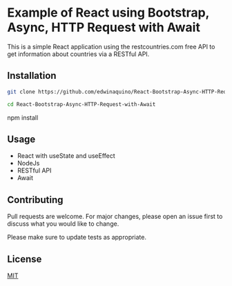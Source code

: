 # Example of React using Bootstrap, Async, HTTP Request with Await

This is a simple React application using the restcountries.com free API to get information about countries via a RESTful API.

## Installation

```bash
git clone https://github.com/edwinaquino/React-Bootstrap-Async-HTTP-Request-with-Await.git

cd React-Bootstrap-Async-HTTP-Request-with-Await
```
npm install
## Usage
* React with  useState and useEffect
* NodeJs
* RESTful API
* Await

## Contributing
Pull requests are welcome. For major changes, please open an issue first to discuss what you would like to change.

Please make sure to update tests as appropriate.

## License
[MIT](https://choosealicense.com/licenses/mit/)